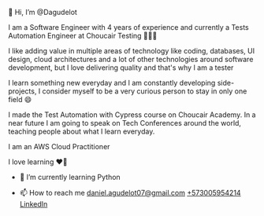 👋 Hi, I’m @Dagudelot

I am a Software Engineer with 4 years of experience and currently a Tests Automation Engineer at Choucair Testing 🧑🏼‍💻

I like adding value in multiple areas of technology like coding, databases, UI design, cloud architectures and a lot of other technologies around software development, but I love delivering quality and that's why I am a tester

I learn something new everyday and I am constantly developing side-projects, I consider myself to be a very curious person to stay in only one field 😄

I made the Test Automation with Cypress course on Choucair Academy.
In a near future I am going to speak on Tech Conferences around the world, teaching people about what I learn everyday.

I am an AWS Cloud Practitioner 

I love learning ❤💞️

- 🌱 I’m currently learning Python

- 📫 How to reach me
daniel.agudelot07@gmail.com
[+573005954214](wa.me//+573005954214)
[LinkedIn](https://linkedin.com/in/dagudelot)
